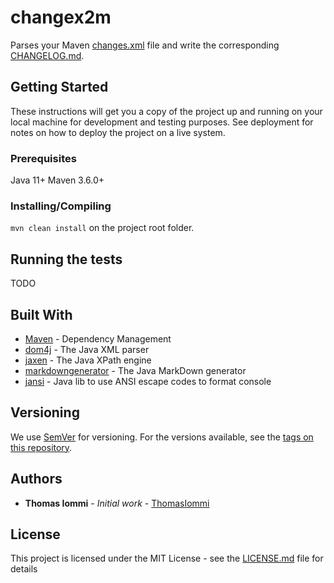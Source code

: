 # changex2m

Parses your Maven [changes.xml](https://maven.apache.org/plugins/maven-changes-plugin/changes.html) file and write the corresponding [CHANGELOG.md](https://keepachangelog.com/en/0.3.0/).

## Getting Started

These instructions will get you a copy of the project up and running on your local machine for development and testing purposes. See deployment for notes on how to deploy the project on a live system.

### Prerequisites

Java 11+
Maven 3.6.0+

### Installing/Compiling

`mvn clean install` on the project root folder.

## Running the tests

TODO

## Built With

* [Maven](https://maven.apache.org/) - Dependency Management
* [dom4j](https://dom4j.github.io) - The Java XML parser
* [jaxen](http://www.cafeconleche.org/jaxen/) - The Java XPath engine
* [markdowngenerator](https://github.com/Steppschuh/Java-Markdown-Generator) - The Java MarkDown generator
* [jansi](https://github.com/fusesource/jansi) - Java lib to use ANSI escape codes to format console

## Versioning

We use [SemVer](http://semver.org/) for versioning. For the versions available, see the [tags on this repository](https://github.com/your/project/tags). 

## Authors

* **Thomas Iommi** - *Initial work* - [ThomasIommi](https://github.com/ThomasIommi)

## License

This project is licensed under the MIT License - see the [LICENSE.md](LICENSE.md) file for details

